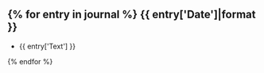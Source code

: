 {% for entry in journal %}
{{ entry['Date']|format }}
--------------------------
* {{ entry['Text'] }}

{% endfor %}

